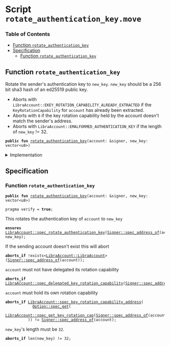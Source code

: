 
<a name="SCRIPT"></a>

# Script `rotate_authentication_key.move`

### Table of Contents

-  [Function `rotate_authentication_key`](#SCRIPT_rotate_authentication_key)
-  [Specification](#SCRIPT_Specification)
    -  [Function `rotate_authentication_key`](#SCRIPT_Specification_rotate_authentication_key)



<a name="SCRIPT_rotate_authentication_key"></a>

## Function `rotate_authentication_key`

Rotate the sender's authentication key to
<code>new_key</code>.
<code>new_key</code> should be a 256 bit sha3 hash of an ed25519 public key.
* Aborts with
<code>LibraAccount::EKEY_ROTATION_CAPABILITY_ALREADY_EXTRACTED</code> if the
<code>KeyRotationCapability</code> for
<code>account</code> has already been extracted.
* Aborts with
<code>0</code> if the key rotation capability held by the account doesn't match the sender's address.
* Aborts with
<code>LibraAccount::EMALFORMED_AUTHENTICATION_KEY</code> if the length of
<code>new_key</code> != 32.


<pre><code><b>public</b> <b>fun</b> <a href="#SCRIPT_rotate_authentication_key">rotate_authentication_key</a>(account: &signer, new_key: vector&lt;u8&gt;)
</code></pre>



<details>
<summary>Implementation</summary>


<pre><code><b>fun</b> <a href="#SCRIPT_rotate_authentication_key">rotate_authentication_key</a>(account: &signer, new_key: vector&lt;u8&gt;) {
  <b>let</b> key_rotation_capability = <a href="../../modules/doc/LibraAccount.md#0x1_LibraAccount_extract_key_rotation_capability">LibraAccount::extract_key_rotation_capability</a>(account);
  <b>assert</b>(*<a href="../../modules/doc/LibraAccount.md#0x1_LibraAccount_key_rotation_capability_address">LibraAccount::key_rotation_capability_address</a>(&key_rotation_capability) == <a href="../../modules/doc/Signer.md#0x1_Signer_address_of">Signer::address_of</a>(account), 0);
  <a href="../../modules/doc/LibraAccount.md#0x1_LibraAccount_rotate_authentication_key">LibraAccount::rotate_authentication_key</a>(&key_rotation_capability, new_key);
  <a href="../../modules/doc/LibraAccount.md#0x1_LibraAccount_restore_key_rotation_capability">LibraAccount::restore_key_rotation_capability</a>(key_rotation_capability);
}
</code></pre>



</details>

<a name="SCRIPT_Specification"></a>

## Specification


<a name="SCRIPT_Specification_rotate_authentication_key"></a>

### Function `rotate_authentication_key`


<pre><code><b>public</b> <b>fun</b> <a href="#SCRIPT_rotate_authentication_key">rotate_authentication_key</a>(account: &signer, new_key: vector&lt;u8&gt;)
</code></pre>




<pre><code>pragma verify = <b>true</b>;
</code></pre>


This rotates the authentication key of
<code>account</code> to
<code>new_key</code>


<pre><code><b>ensures</b> <a href="../../modules/doc/LibraAccount.md#0x1_LibraAccount_spec_rotate_authentication_key">LibraAccount::spec_rotate_authentication_key</a>(<a href="../../modules/doc/Signer.md#0x1_Signer_spec_address_of">Signer::spec_address_of</a>(account), new_key);
</code></pre>


If the sending account doesn't exist this will abort


<pre><code><b>aborts_if</b> !exists&lt;<a href="../../modules/doc/LibraAccount.md#0x1_LibraAccount_LibraAccount">LibraAccount::LibraAccount</a>&gt;(<a href="../../modules/doc/Signer.md#0x1_Signer_spec_address_of">Signer::spec_address_of</a>(account));
</code></pre>



<code>account</code> must not have delegated its rotation capability


<pre><code><b>aborts_if</b> <a href="../../modules/doc/LibraAccount.md#0x1_LibraAccount_spec_delegated_key_rotation_capability">LibraAccount::spec_delegated_key_rotation_capability</a>(<a href="../../modules/doc/Signer.md#0x1_Signer_spec_address_of">Signer::spec_address_of</a>(account));
</code></pre>



<code>account</code> must hold its own rotation capability


<pre><code><b>aborts_if</b> <a href="../../modules/doc/LibraAccount.md#0x1_LibraAccount_spec_key_rotation_capability_address">LibraAccount::spec_key_rotation_capability_address</a>(
            <a href="../../modules/doc/Option.md#0x1_Option_spec_get">Option::spec_get</a>(
                <a href="../../modules/doc/LibraAccount.md#0x1_LibraAccount_spec_get_key_rotation_cap">LibraAccount::spec_get_key_rotation_cap</a>(<a href="../../modules/doc/Signer.md#0x1_Signer_spec_address_of">Signer::spec_address_of</a>(account))
          )) != <a href="../../modules/doc/Signer.md#0x1_Signer_spec_address_of">Signer::spec_address_of</a>(account);
</code></pre>



<code>new_key</code>'s length must be
<code>32</code>.


<pre><code><b>aborts_if</b> len(new_key) != 32;
</code></pre>
